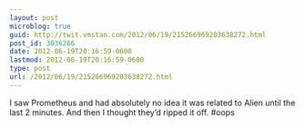 ```yaml
---
layout: post
microblog: true
guid: http://twit.vmstan.com/2012/06/19/215266969203638272.html
post_id: 3036266
date: 2012-06-19T20:16:59-0600
lastmod: 2012-06-19T20:16:59-0600
type: post
url: /2012/06/19/215266969203638272.html
---
```

I saw Prometheus and had absolutely no idea it was related to Alien until the last 2 minutes. And then I thought they’d ripped it off. #oops
